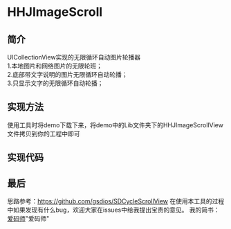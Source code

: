 HHJImageScroll
==============

简介
--------------
UICollectionView实现的无限循环自动图片轮播器<br>
1.本地图片和网络图片的无限轮班；<br>
2.底部带文字说明的图片无限循环自动轮播；<br>
3.只显示文字的无限循环自动轮播；<br>

实现方法
-------
使用工具时将demo下载下来，将demo中的Lib文件夹下的HHJImageScrollView文件拷贝到你的工程中即可<br>

实现代码
-------

最后
-------
  思路参考：https://github.com/gsdios/SDCycleScrollView
  在使用本工具的过程中如果发现有什么bug，欢迎大家在issues中给我提出宝贵的意见。
  我的简书：[爱码师](http://www.jianshu.com/u/294a717ea284)"爱码师"
